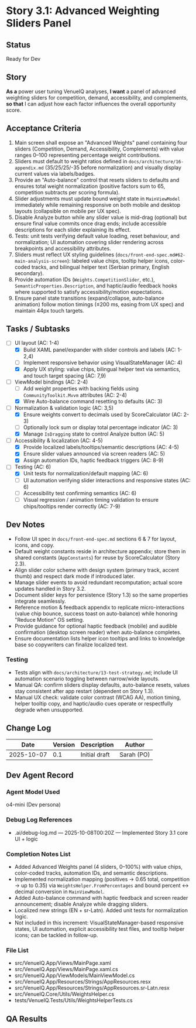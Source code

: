 # Story 3.1: Advanced Weighting Sliders Panel

## Status
Ready for Dev

## Story
**As a** power user tuning VenueIQ analyses,
**I want** a panel of advanced weighting sliders for competition, demand, accessibility, and complements,
**so that** I can adjust how each factor influences the overall opportunity score.

## Acceptance Criteria
1. Main screen shall expose an "Advanced Weights" panel containing four sliders (Competition, Demand, Accessibility, Complements) with value ranges 0–100 representing percentage weight contributions.
2. Sliders must default to weight ratios defined in `docs/architecture/16-appendix.md` (35/25/25/-35 before normalization) and visually display current values via labels/badges.
3. Provide an "Auto-balance" control that resets sliders to defaults and ensures total weight normalization (positive factors sum to 65, competition subtracts per scoring formula).
4. Slider adjustments must update bound weight state in `MainViewModel` immediately while remaining responsive on both mobile and desktop layouts (collapsible on mobile per UX spec).
5. Disable Analyze button while any slider value is mid-drag (optional) but ensure final value commits once drag ends; include accessible descriptions for each slider explaining its effect.
6. Tests: unit tests verifying default value loading, reset behaviour, and normalization; UI automation covering slider rendering across breakpoints and accessibility attributes.
7. Sliders must reflect UX styling guidelines (`docs/front-end-spec.md#62-main-analysis-screen`): labeled value chips, tooltip helper icons, color-coded tracks, and bilingual helper text (Serbian primary, English secondary).
8. Provide automation IDs (`Weights.CompetitionSlider`, etc.), `SemanticProperties.Description`, and haptic/audio feedback hooks where supported to satisfy accessibility/motion expectations.
9. Ensure panel state transitions (expand/collapse, auto-balance animation) follow motion timings (≤200 ms, easing from UX spec) and maintain 44px touch targets.

## Tasks / Subtasks
- [ ] UI layout (AC: 1-4)
  - [x] Build XAML panel/expander with slider controls and labels (AC: 1-2,4)
  - [ ] Implement responsive behavior using VisualStateManager (AC: 4)
  - [x] Apply UX styling: value chips, bilingual helper text via semantics, and touch target spacing (AC: 7,9)
- [ ] ViewModel bindings (AC: 2-4)
  - [ ] Add weight properties with backing fields using `CommunityToolkit.Mvvm` attributes (AC: 2-4)
  - [x] Wire Auto-balance command resetting to defaults (AC: 3)
- [ ] Normalization & validation logic (AC: 3,5)
  - [x] Ensure weights convert to decimals used by ScoreCalculator (AC: 2-3)
  - [ ] Optionally lock sum or display total percentage indicator (AC: 3)
  - [x] Manage `IsDragging` state to control Analyze button (AC: 5)
- [ ] Accessibility & localization (AC: 4-5)
  - [x] Provide localized labels/tooltips/semantic descriptions (AC: 4-5)
  - [x] Ensure slider values announced via screen readers (AC: 5)
  - [x] Assign automation IDs, haptic feedback triggers (AC: 8-9)
- [ ] Testing (AC: 6)
  - [x] Unit tests for normalization/default mapping (AC: 6)
  - [ ] UI automation verifying slider interactions and responsive states (AC: 6)
  - [ ] Accessibility test confirming semantics (AC: 6)
  - [ ] Visual regression / animation timing validation to ensure chips/tooltips render correctly (AC: 7-9)

## Dev Notes
- Follow UI spec in `docs/front-end-spec.md` sections 6 & 7 for layout, icons, and copy.
- Default weight constants reside in architecture appendix; store them in shared constants (`AppConstants`) for reuse by ScoreCalculator (Story 2.3).
- Align slider color scheme with design system (primary track, accent thumb) and respect dark mode if introduced later.
- Manage slider events to avoid redundant recomputation; actual score updates handled in Story 3.2.
- Document slider keys for persistence (Story 1.3) so the same properties integrate seamlessly.
- Reference motion & feedback appendix to replicate micro-interactions (value chip bounce, success toast on auto-balance) while honoring "Reduce Motion" OS setting.
- Provide guidance for optional haptic feedback (mobile) and audible confirmation (desktop screen reader) when auto-balance completes.
- Ensure documentation lists helper icon tooltips and links to knowledge base so copywriters can finalize localized text.

### Testing
- Tests align with `docs/architecture/13-test-strategy.md`; include UI automation scenario toggling between narrow/wide layouts.
- Manual QA: confirm sliders display defaults, auto-balance resets, values stay consistent after app restart (dependent on Story 1.3).
- Manual UX check: validate color contrast (WCAG AA), motion timing, helper tooltip copy, and haptic/audio cues operate or respectfully degrade when unsupported.

## Change Log
| Date | Version | Description | Author |
|---|---|---|---|
| 2025-10-07 | 0.1 | Initial draft | Sarah (PO) |

## Dev Agent Record

### Agent Model Used

o4-mini (Dev persona)

### Debug Log References

- .ai/debug-log.md — 2025-10-08T00:20Z — Implemented Story 3.1 core UI + logic

### Completion Notes List

- Added Advanced Weights panel (4 sliders, 0–100%) with value chips, color-coded tracks, automation IDs, and semantic descriptions.
- Implemented normalization mapping (positives → 0.65 total, competition → up to 0.35) via `WeightsHelper.FromPercentages` and bound percent ↔ decimal conversion in `MainViewModel`.
- Added Auto-balance command with haptic feedback and screen reader announcement; disable Analyze while dragging sliders.
- Localized new strings (EN + sr-Latn). Added unit tests for normalization logic.
- Not included in this increment: VisualStateManager-based responsive states, UI automation, explicit accessibility test files, and tooltip helper icons; can be tackled in follow-up.

### File List

- src/VenueIQ.App/Views/MainPage.xaml
- src/VenueIQ.App/Views/MainPage.xaml.cs
- src/VenueIQ.App/ViewModels/MainViewModel.cs
- src/VenueIQ.App/Resources/Strings/AppResources.resx
- src/VenueIQ.App/Resources/Strings/AppResources.sr-Latn.resx
- src/VenueIQ.Core/Utils/WeightsHelper.cs
- tests/VenueIQ.Tests/Utils/WeightsHelperTests.cs

## QA Results
